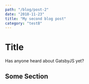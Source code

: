 ```yaml
---
path: "/blog/post-2"
date: "2018-11-23"
title: "My second blog post"
category: "testB"
---
```


# Title
Has anyone heard about GatsbyJS yet?

## Some Section
